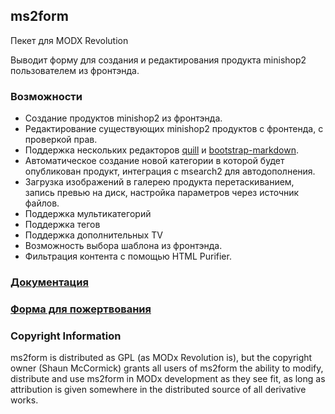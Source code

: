 ## ms2form 

Пекет для MODX Revolution

Выводит форму для создания и редактирования продукта minishop2 пользователем из фронтэнда. 

### Возможности

- Создание продуктов minishop2 из фронтэнда.
- Редактирование существующих minishop2 продуктов с фронтенда, с проверкой прав.  
- Поддержка нескольких редакторов [quill](http://quilljs.com/) и [bootstrap-markdown](http://www.codingdrama.com/bootstrap-markdown/).
- Автоматическое создание новой категории в которой будет опубликован продукт, интеграция с msearch2 для автодополнения.
- Загрузка изображений в галерею продукта перетаскиванием, запись превью на диск, настройка параметров через источник файлов.
- Поддержка мультикатегорий
- Поддержка тегов
- Поддержка дополнительных TV
- Возможность выбора шаблона из фронтэнда.
- Фильтрация контента с помощью HTML Purifier.

### [Документация](http://docs.modx.pro/components/minishop2/other-additions/ms2form)

### [Форма для пожертвования](http://yasobe.ru/na/ms2form)

### Copyright Information

ms2form is distributed as GPL (as MODx Revolution is), but the copyright owner
(Shaun McCormick) grants all users of ms2form the ability to modify, distribute
and use ms2form in MODx development as they see fit, as long as attribution
is given somewhere in the distributed source of all derivative works.